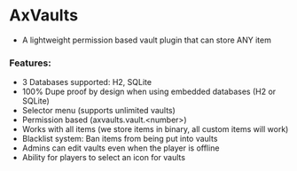 # AxVaults

* A lightweight permission based vault plugin that can store ANY item

### Features:
* 3 Databases supported: H2, SQLite
* 100% Dupe proof by design when using embedded databases (H2 or SQLite)
* Selector menu (supports unlimited vaults)
* Permission based (axvaults.vault.&lt;number>)
* Works with all items (we store items in binary, all custom items will work)
* Blacklist system: Ban items from being put into vaults
* Admins can edit vaults even when the player is offline
* Ability for players to select an icon for vaults